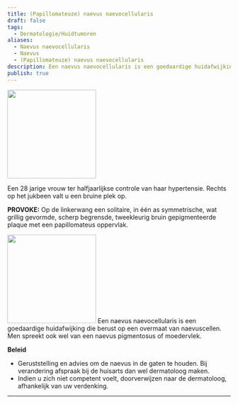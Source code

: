```yaml
---
title: (Papillomateuze) naevus naevocellularis
draft: false
tags:
  - Dermatologie/Huidtumoren
aliases:
  - Naevus naevocellularis
  - Naevus
  - (Papillomateuze) naevus naevocellularis
description: Een naevus naevocellularis is een goedaardige huidafwijking die berust op een overmaat van naevuscellen. Men spreekt ook wel van een naevus pigmentosus of moedervlek.
publish: true
---
```


<img width="200px" src="https://i.imgur.com/gQDP5iX.png"></img>


Een 28 jarige vrouw ter halfjaarlijkse controle van haar hypertensie. Rechts op het jukbeen valt u een bruine plek op.

**PROVOKE:** Op de linkerwang een solitaire, in één as symmetrische, wat grillig gevormde, scherp begrensde, tweekleurig bruin gepigmenteerde plaque met een papillomateus oppervlak.

<img width="200px" src="https://i.imgur.com/asF8OQx.png"></img>
Een naevus naevocellularis is een goedaardige huidafwijking die berust op een overmaat van naevuscellen. Men spreekt ook wel van een naevus pigmentosus of moedervlek.

**Beleid**

- Geruststelling en advies om de naevus in de gaten te houden. Bij verandering afspraak bij de huisarts dan wel dermatoloog maken.
- Indien u zich niet competent voelt, doorverwijzen naar de dermatoloog, afhankelijk van uw verdenking.

---